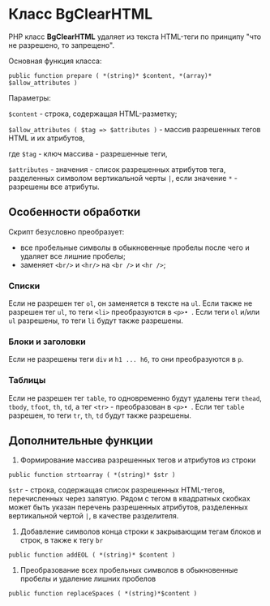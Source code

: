 # Класс BgClearHTML

PHP класс **BgClearHTML** удаляет из текста HTML-теги по принципу "что не разрешено, то запрещено".

Основная функция класса:

`public function prepare ( *(string)* $content, *(array)* $allow_attributes )`
	
Параметры:
	
`$content` - строка, содержащая HTML-разметку;
	
`$allow_attributes ( $tag => $attributes )` - массив разрешенных тегов HTML и их атрибутов,
	
где `$tag` - ключ массива - разрешенные теги, 
	
`$attributes` - значения - список разрешенных атрибутов тега, разделенных символом вертикальной черты `|`,
если значение `*` - разрешены все атрибуты.
	
## Особенности обработки

Скрипт безусловно преобразует:
* все пробельные символы в обыкновенные пробелы после чего и удаляет все лишние пробелы;
* заменяет `<br/>` и `<hr/>` на `<br />` и `<hr />`;

### Списки

Если не разрешен тег `ol`, он заменяется в тексте на `ul`.
Если также не разрешен тег `ul`, то теги `<li>` преобразуются в `<p>• `.
Если теги `ol` и/или `ul` разрешены, то теги `li` будут также разрешены.
	
### Блоки и заголовки

Если не разрешены теги `div` и `h1 ... h6`, то они преобразуются в `p`.

### Таблицы

Если не разрешен тег `table`, то одновременно будут удалены теги `thead`, `tbody`, `tfoot`, `th`, `td`,
а тег `<tr>` - преобразован в `<p>• `. 
Если тег `table` разрешен, то теги `tr`, `th`, `td` будут также разрешены.

## Дополнительные функции

1. Формирование массива разрешенных тегов и атрибутов из строки	
	
`public function strtoarray ( *(string)* $str )`
	
`$str` - строка, содержащая список разрешенных HTML-тегов, перечисленных через запятую. 
Рядом с тегом в квадратных скобках может быть указан перечень разрешенных атрибутов, разделенных вертикальной чертой `|`, в качестве разделителя. 

1. Добавление символов конца строки к закрывающим тегам блоков и строк, в также к тегу `br`

`public function addEOL ( *(string)* $content )`

1. Преобразование всех пробельных символов в обыкновенные пробелы и удаление лишних пробелов

`public function replaceSpaces ( *(string)*$content )`
